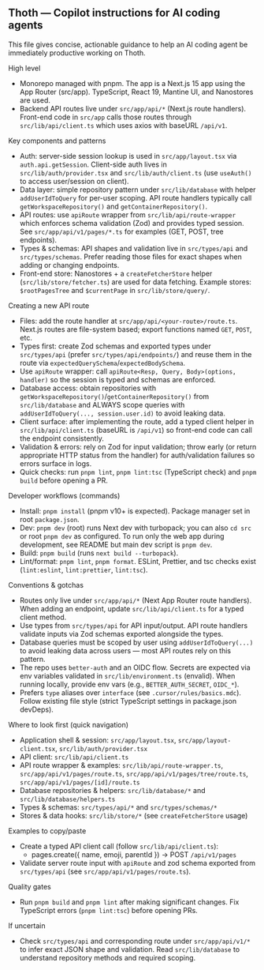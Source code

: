 ## Thoth — Copilot instructions for AI coding agents

This file gives concise, actionable guidance to help an AI coding agent be immediately productive working on Thoth.

High level

- Monorepo managed with pnpm. The app is a Next.js 15 app using the App Router (src/app). TypeScript, React 19, Mantine UI, and Nanostores are used.
- Backend API routes live under `src/app/api/*` (Next.js route handlers). Front-end code in `src/app` calls those routes through `src/lib/api/client.ts` which uses axios with baseURL `/api/v1`.

Key components and patterns

- Auth: server-side session lookup is used in `src/app/layout.tsx` via `auth.api.getSession`. Client-side auth lives in `src/lib/auth/provider.tsx` and `src/lib/auth/client.ts` (use `useAuth()` to access user/session on client).
- Data layer: simple repository pattern under `src/lib/database` with helper `addUserIdToQuery` for per-user scoping. API route handlers typically call `getWorkspaceRepository()` and `getContainerRepository()`.
- API routes: use `apiRoute` wrapper from `src/lib/api/route-wrapper` which enforces schema validation (Zod) and provides typed session. See `src/app/api/v1/pages/*.ts` for examples (GET, POST, tree endpoints).
- Types & schemas: API shapes and validation live in `src/types/api` and `src/types/schemas`. Prefer reading those files for exact shapes when adding or changing endpoints.
- Front-end store: Nanostores + a `createFetcherStore` helper (`src/lib/store/fetcher.ts`) are used for data fetching. Example stores: `$rootPagesTree` and `$currentPage` in `src/lib/store/query/`.

Creating a new API route

- Files: add the route handler at `src/app/api/<your-route>/route.ts`. Next.js routes are file-system based; export functions named `GET`, `POST`, etc.
- Types first: create Zod schemas and exported types under `src/types/api` (prefer `src/types/api/endpoints/`) and reuse them in the route via `expectedQuerySchema`/`expectedBodySchema`.
- Use `apiRoute` wrapper: call `apiRoute<Resp, Query, Body>(options, handler)` so the session is typed and schemas are enforced.
- Database access: obtain repositories with `getWorkspaceRepository()`/`getContainerRepository()` from `src/lib/database` and ALWAYS scope queries with `addUserIdToQuery(..., session.user.id)` to avoid leaking data.
- Client surface: after implementing the route, add a typed client helper in `src/lib/api/client.ts` (baseURL is `/api/v1`) so front-end code can call the endpoint consistently.
- Validation & errors: rely on Zod for input validation; throw early (or return appropriate HTTP status from the handler) for auth/validation failures so errors surface in logs.
- Quick checks: run `pnpm lint`, `pnpm lint:tsc` (TypeScript check) and `pnpm build` before opening a PR.

Developer workflows (commands)

- Install: `pnpm install` (pnpm v10+ is expected). Package manager set in root `package.json`.
- Dev: `pnpm dev` (root) runs Next dev with turbopack; you can also `cd src` or root `pnpm dev` as configured. To run only the web app during development, see README but main dev script is `pnpm dev`.
- Build: `pnpm build` (runs `next build --turbopack`).
- Lint/format: `pnpm lint`, `pnpm format`. ESLint, Prettier, and tsc checks exist (`lint:eslint`, `lint:prettier`, `lint:tsc`).

Conventions & gotchas

- Routes only live under `src/app/api/*` (Next App Router route handlers). When adding an endpoint, update `src/lib/api/client.ts` for a typed client method.
- Use types from `src/types/api` for API input/output. API route handlers validate inputs via Zod schemas exported alongside the types.
- Database queries must be scoped by user using `addUserIdToQuery(...)` to avoid leaking data across users — most API routes rely on this pattern.
- The repo uses `better-auth` and an OIDC flow. Secrets are expected via env variables validated in `src/lib/environment.ts` (envalid). When running locally, provide env vars (e.g., `BETTER_AUTH_SECRET`, `OIDC_*`).
- Prefers `type` aliases over `interface` (see `.cursor/rules/basics.mdc`). Follow existing file style (strict TypeScript settings in package.json devDeps).

Where to look first (quick navigation)

- Application shell & session: `src/app/layout.tsx`, `src/app/layout-client.tsx`, `src/lib/auth/provider.tsx`
- API client: `src/lib/api/client.ts`
- API route wrapper & examples: `src/lib/api/route-wrapper.ts`, `src/app/api/v1/pages/route.ts`, `src/app/api/v1/pages/tree/route.ts`, `src/app/api/v1/pages/[id]/route.ts`
- Database repositories & helpers: `src/lib/database/*` and `src/lib/database/helpers.ts`
- Types & schemas: `src/types/api/*` and `src/types/schemas/*`
- Stores & data hooks: `src/lib/store/*` (see `createFetcherStore` usage)

Examples to copy/paste

- Create a typed API client call (follow `src/lib/api/client.ts`):
  - pages.create({ name, emoji, parentId }) -> POST `/api/v1/pages`
- Validate server route input with `apiRoute` and zod schema exported from `src/types/api` (see `src/app/api/v1/pages/route.ts`).

Quality gates

- Run `pnpm build` and `pnpm lint` after making significant changes. Fix TypeScript errors (`pnpm lint:tsc`) before opening PRs.

If uncertain

- Check `src/types/api` and corresponding route under `src/app/api/v1/*` to infer exact JSON shape and validation. Read `src/lib/database` to understand repository methods and required scoping.
